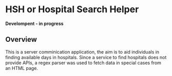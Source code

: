# HSH or Hospital Search Helper

<b>Develompent - in progress</b>

<h2>Overview</h2>

This is a server comminication application, the aim is to aid individuals in finding available days in hospitals. Since a service to find hospitals does not provide APIs, a regex parser was used to fetch data in special cases from an HTML page.

